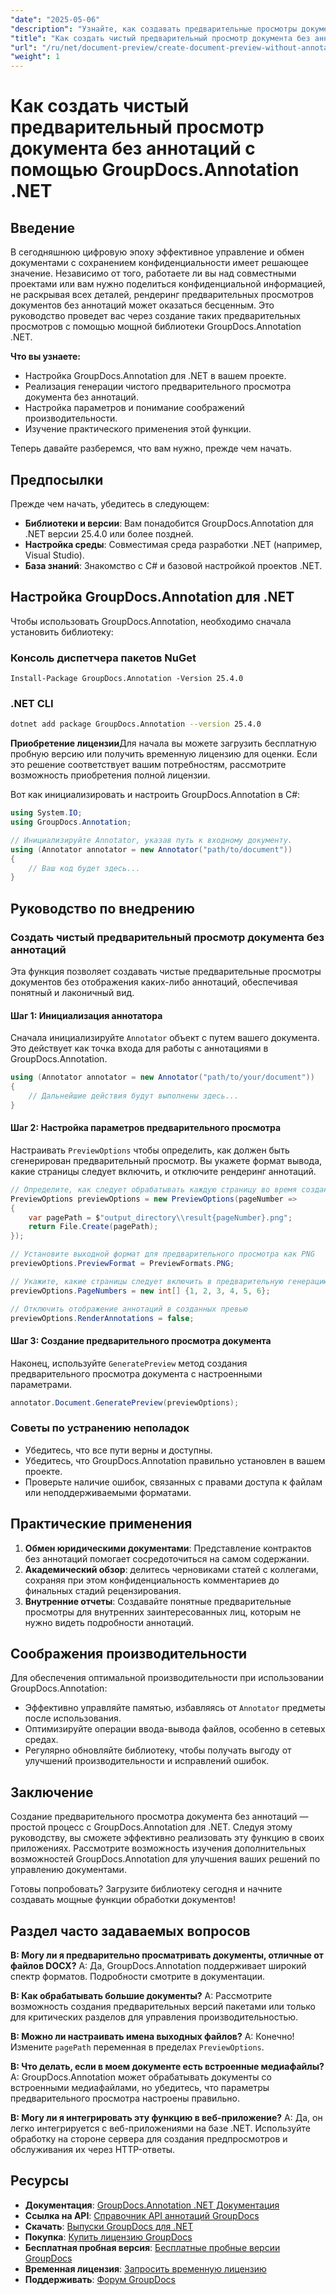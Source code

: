 ```yaml
---
"date": "2025-05-06"
"description": "Узнайте, как создавать предварительные просмотры документов без аннотаций с помощью GroupDocs.Annotation для .NET, обеспечивая конфиденциальность и ясность в совместных проектах."
"title": "Как создать чистый предварительный просмотр документа без аннотаций с помощью GroupDocs.Annotation .NET"
"url": "/ru/net/document-preview/create-document-preview-without-annotations-groupdocs-dotnet/"
"weight": 1
---
```


# Как создать чистый предварительный просмотр документа без аннотаций с помощью GroupDocs.Annotation .NET

## Введение

В сегодняшнюю цифровую эпоху эффективное управление и обмен документами с сохранением конфиденциальности имеет решающее значение. Независимо от того, работаете ли вы над совместными проектами или вам нужно поделиться конфиденциальной информацией, не раскрывая всех деталей, рендеринг предварительных просмотров документов без аннотаций может оказаться бесценным. Это руководство проведет вас через создание таких предварительных просмотров с помощью мощной библиотеки GroupDocs.Annotation .NET.

**Что вы узнаете:**
- Настройка GroupDocs.Annotation для .NET в вашем проекте.
- Реализация генерации чистого предварительного просмотра документа без аннотаций.
- Настройка параметров и понимание соображений производительности.
- Изучение практического применения этой функции.

Теперь давайте разберемся, что вам нужно, прежде чем начать.

## Предпосылки

Прежде чем начать, убедитесь в следующем:
- **Библиотеки и версии**: Вам понадобится GroupDocs.Annotation для .NET версии 25.4.0 или более поздней.
- **Настройка среды**: Совместимая среда разработки .NET (например, Visual Studio).
- **База знаний**: Знакомство с C# и базовой настройкой проектов .NET.

## Настройка GroupDocs.Annotation для .NET

Чтобы использовать GroupDocs.Annotation, необходимо сначала установить библиотеку:

### Консоль диспетчера пакетов NuGet
```shell
Install-Package GroupDocs.Annotation -Version 25.4.0
```

### .NET CLI
```bash
dotnet add package GroupDocs.Annotation --version 25.4.0
```

**Приобретение лицензии**Для начала вы можете загрузить бесплатную пробную версию или получить временную лицензию для оценки. Если это решение соответствует вашим потребностям, рассмотрите возможность приобретения полной лицензии.

Вот как инициализировать и настроить GroupDocs.Annotation в C#:

```csharp
using System.IO;
using GroupDocs.Annotation;

// Инициализируйте Annotator, указав путь к входному документу.
using (Annotator annotator = new Annotator("path/to/document"))
{
    // Ваш код будет здесь...
}
```

## Руководство по внедрению

### Создать чистый предварительный просмотр документа без аннотаций

Эта функция позволяет создавать чистые предварительные просмотры документов без отображения каких-либо аннотаций, обеспечивая понятный и лаконичный вид.

#### Шаг 1: Инициализация аннотатора
Сначала инициализируйте `Annotator` объект с путем вашего документа. Это действует как точка входа для работы с аннотациями в GroupDocs.Annotation.

```csharp
using (Annotator annotator = new Annotator("path/to/your/document"))
{
    // Дальнейшие действия будут выполнены здесь...
}
```

#### Шаг 2: Настройка параметров предварительного просмотра

Настраивать `PreviewOptions` чтобы определить, как должен быть сгенерирован предварительный просмотр. Вы укажете формат вывода, какие страницы следует включить, и отключите рендеринг аннотаций.

```csharp
// Определите, как следует обрабатывать каждую страницу во время создания предварительного просмотра.
PreviewOptions previewOptions = new PreviewOptions(pageNumber =>
{
    var pagePath = $"output_directory\\result{pageNumber}.png";
    return File.Create(pagePath);
});

// Установите выходной формат для предварительного просмотра как PNG
previewOptions.PreviewFormat = PreviewFormats.PNG;

// Укажите, какие страницы следует включить в предварительную генерацию.
previewOptions.PageNumbers = new int[] {1, 2, 3, 4, 5, 6};

// Отключить отображение аннотаций в созданных превью
previewOptions.RenderAnnotations = false;
```

#### Шаг 3: Создание предварительного просмотра документа

Наконец, используйте `GeneratePreview` метод создания предварительного просмотра документа с настроенными параметрами.

```csharp
annotator.Document.GeneratePreview(previewOptions);
```

### Советы по устранению неполадок
- Убедитесь, что все пути верны и доступны.
- Убедитесь, что GroupDocs.Annotation правильно установлен в вашем проекте.
- Проверьте наличие ошибок, связанных с правами доступа к файлам или неподдерживаемыми форматами.

## Практические применения

1. **Обмен юридическими документами**: Представление контрактов без аннотаций помогает сосредоточиться на самом содержании.
2. **Академический обзор**: делитесь черновиками статей с коллегами, сохраняя при этом конфиденциальность комментариев до финальных стадий рецензирования.
3. **Внутренние отчеты**: Создавайте понятные предварительные просмотры для внутренних заинтересованных лиц, которым не нужно видеть подробности аннотаций.

## Соображения производительности

Для обеспечения оптимальной производительности при использовании GroupDocs.Annotation:
- Эффективно управляйте памятью, избавляясь от `Annotator` предметы после использования.
- Оптимизируйте операции ввода-вывода файлов, особенно в сетевых средах.
- Регулярно обновляйте библиотеку, чтобы получать выгоду от улучшений производительности и исправлений ошибок.

## Заключение

Создание предварительного просмотра документа без аннотаций — простой процесс с GroupDocs.Annotation для .NET. Следуя этому руководству, вы сможете эффективно реализовать эту функцию в своих приложениях. Рассмотрите возможность изучения дополнительных возможностей GroupDocs.Annotation для улучшения ваших решений по управлению документами.

Готовы попробовать? Загрузите библиотеку сегодня и начните создавать мощные функции обработки документов!

## Раздел часто задаваемых вопросов

**В: Могу ли я предварительно просматривать документы, отличные от файлов DOCX?**
A: Да, GroupDocs.Annotation поддерживает широкий спектр форматов. Подробности смотрите в документации.

**В: Как обрабатывать большие документы?**
A: Рассмотрите возможность создания предварительных версий пакетами или только для критических разделов для управления производительностью.

**В: Можно ли настраивать имена выходных файлов?**
A: Конечно! Измените `pagePath` переменная в пределах `PreviewOptions`.

**В: Что делать, если в моем документе есть встроенные медиафайлы?**
A: GroupDocs.Annotation может обрабатывать документы со встроенными медиафайлами, но убедитесь, что параметры предварительного просмотра настроены правильно.

**В: Могу ли я интегрировать эту функцию в веб-приложение?**
A: Да, он легко интегрируется с веб-приложениями на базе .NET. Используйте обработку на стороне сервера для создания предпросмотров и обслуживания их через HTTP-ответы.

## Ресурсы
- **Документация**: [GroupDocs.Annotation .NET Документация](https://docs.groupdocs.com/annotation/net/)
- **Ссылка на API**: [Справочник API аннотаций GroupDocs](https://reference.groupdocs.com/annotation/net/)
- **Скачать**: [Выпуски GroupDocs для .NET](https://releases.groupdocs.com/annotation/net/)
- **Покупка**: [Купить лицензию GroupDocs](https://purchase.groupdocs.com/buy)
- **Бесплатная пробная версия**: [Бесплатные пробные версии GroupDocs](https://releases.groupdocs.com/annotation/net/)
- **Временная лицензия**: [Запросить временную лицензию](https://purchase.groupdocs.com/temporary-license/)
- **Поддерживать**: [Форум GroupDocs](https://forum.groupdocs.com/c/annotation/)